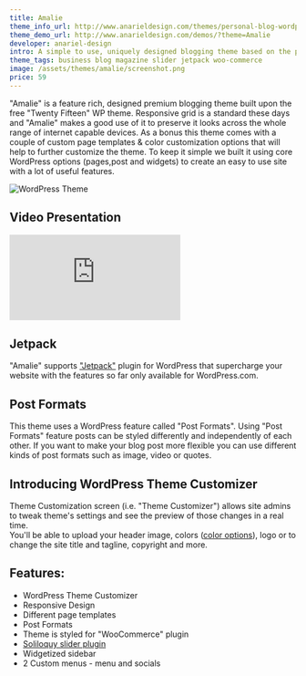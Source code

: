 ```yaml
---
title: Amalie
theme_info_url: http://www.anarieldesign.com/themes/personal-blog-wordpress-theme/
theme_demo_url: http://www.anarieldesign.com/demos/?theme=Amalie
developer: anariel-design
intro: A simple to use, uniquely designed blogging theme based on the popular “Twenty Fifteen” WP theme.
theme_tags: business blog magazine slider jetpack woo-commerce
image: /assets/themes/amalie/screenshot.png
price: 59
---
```


"Amalie" is a feature rich, designed premium blogging theme built upon the free "Twenty Fifteen" WP theme. Responsive grid is a standard these days and "Amalie" makes a good use of it to preserve it looks across the whole range of internet capable devices. As a bonus this theme comes with a couple of custom page templates & color customization options that will help to further customize the theme. To keep it simple we built it using core WordPress options (pages,post and widgets) to create an easy to use site with a lot of useful features.

<img src="http://www.anarieldesign.com/themedemos/marketimages/amaliefeatures.jpg" alt="WordPress Theme">

## Video Presentation

<iframe src="https://www.youtube.com/embed/IE7OlaaZ1Zk" frameborder="0" allowfullscreen></iframe>

## Jetpack

"Amalie" supports <a href="http://wordpress.org/plugins/jetpack/">"Jetpack"</a> plugin for WordPress that supercharge your website with the features so far only available for WordPress.com.

## Post Formats

This theme uses a WordPress feature called "Post Formats". Using "Post Formats" feature posts can be styled differently and independently of each other. If you want to make your blog post more flexible you can use different kinds of post formats such as image, video or quotes.

## Introducing WordPress Theme Customizer

Theme Customization screen (i.e. "Theme Customizer") allows site admins to tweak theme's settings and see the preview of those changes in a real time.<br> You'll be able to upload your header image, colors (<a href="http://www.anarieldesign.com/themedemos/amalie/features/theme-styles/">color options</a>), logo or to change the site title and tagline, copyright and more.

## Features:
* WordPress Theme Customizer
* Responsive Design
* Different page templates
* Post Formats
* Theme is styled for "WooCommerce" plugin
* <a href="http://www.shareasale.com/r.cfm?b=380128&u=838005&m=40286&urllink=&afftrack=">Soliloquy slider plugin</a>
* Widgetized sidebar
* 2 Custom menus - menu and socials

